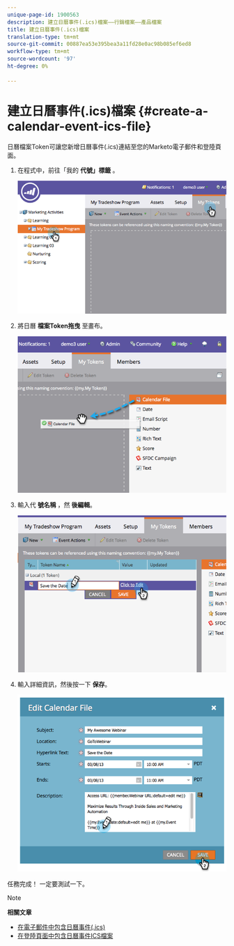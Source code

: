 ```yaml
---
unique-page-id: 1900563
description: 建立日曆事件(.ics)檔案——行銷檔案——產品檔案
title: 建立日曆事件(.ics)檔案
translation-type: tm+mt
source-git-commit: 00887ea53e395bea3a11fd28e0ac98b085ef6ed8
workflow-type: tm+mt
source-wordcount: '97'
ht-degree: 0%

---
```



# 建立日曆事件(.ics)檔案 {#create-a-calendar-event-ics-file}

日曆檔案Token可讓您新增日曆事件(.ics)連結至您的Marketo電子郵件和登陸頁面。

1. 在程式中，前往「我的 **代號」標籤** 。

   ![](assets/image2014-9-11-15-3a33-3a27.png)

1. 將日曆 **檔案Token拖曳** 至畫布。

   ![](assets/image2014-9-11-15-3a34-3a0.png)

1. 輸入代 **號名稱** ，然 **後編輯**。

   ![](assets/image2014-9-11-15-3a34-3a10.png)

1. 輸入詳細資訊，然後按一下 **保存**。

   ![](assets/image2014-9-11-15-3a34-3a16.png)

任務完成！ 一定要測試一下。

>[!NOTE]
>
>**相關文章**
>
>* [在電子郵件中包含日曆事件(.ics)](include-a-calendar-event-ics-in-an-email.md)
>* [在登陸頁面中包含日曆事件ICS檔案](../../../../product-docs/demand-generation/landing-pages/personalizing-landing-pages/include-a-calendar-event-ics-file-in-a-landing-page.md)

>



